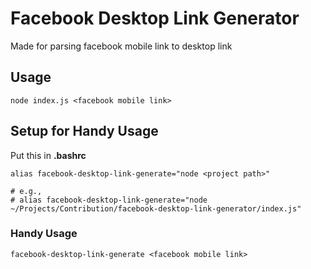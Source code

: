 # Facebook Desktop Link Generator

Made for parsing facebook mobile link to desktop link

## Usage

```shell
node index.js <facebook mobile link>
```

## Setup for Handy Usage

Put this in **.bashrc**

```shell
alias facebook-desktop-link-generate="node <project path>"

# e.g.,
# alias facebook-desktop-link-generate="node ~/Projects/Contribution/facebook-desktop-link-generator/index.js"
```

### Handy Usage

```shell
facebook-desktop-link-generate <facebook mobile link>
```
